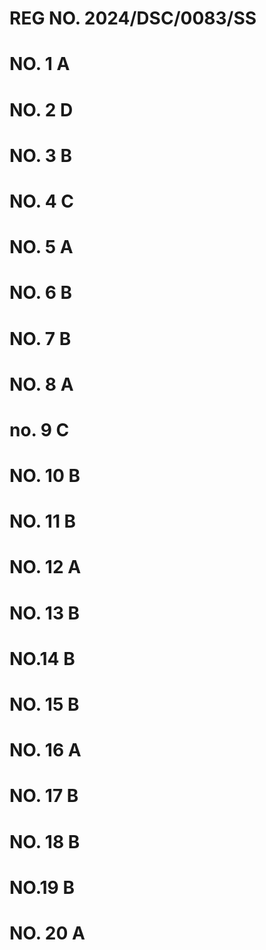 # REG NO. 2024/DSC/0083/SS
# NO. 1   A
# NO. 2   D
# NO. 3   B
# NO. 4   C
# NO. 5   A
# NO. 6   B
# NO. 7   B
# NO. 8   A
# no. 9   C
# NO. 10  B
# NO. 11  B
# NO. 12  A
# NO. 13  B
# NO.14   B
# NO. 15  B
# NO. 16  A
# NO. 17  B
# NO. 18  B
# NO.19   B
# NO. 20  A
